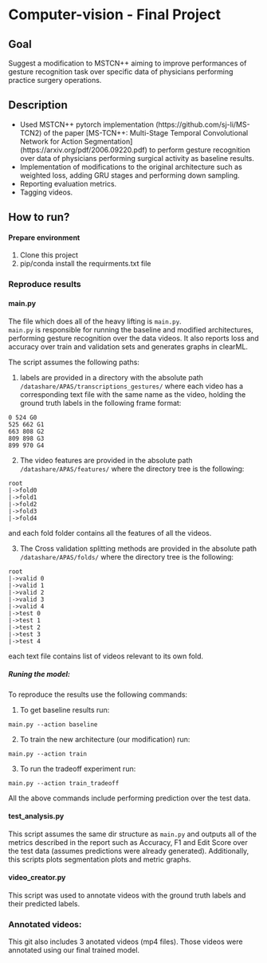 # Computer-vision - Final Project
## Goal
Suggest a modification to MSTCN++ aiming to improve performances of gesture recognition task over specific data of physicians performing practice surgery operations.<br>

## Description
<ul>
  <li> Used MSTCN++ pytorch implementation (https://github.com/sj-li/MS-TCN2) of the paper [MS-TCN++: Multi-Stage Temporal Convolutional Network for Action Segmentation](https://arxiv.org/pdf/2006.09220.pdf) to perform gesture recognition over data of physicians performing surgical activity as baseline results. </li>
  <li> Implementation of modifications to the original architecture such as weighted loss, adding GRU stages and performing down sampling.</li>
  <li> Reporting evaluation metrics.</li>
  <li> Tagging videos.</li>
 </ul>

## How to run?
#### Prepare environment
1. Clone this project
2. pip/conda install the requirments.txt file

### Reproduce results
#### main.py
The file which does all of the heavy lifting is `main.py`. <br>
`main.py` is responsible for running the baseline and modified architectures, performing gesture recognition over the data videos. It also reports loss and accuracy over train and validation sets and generates graphs in clearML. <br>


The script assumes the following paths:
1. labels are provided in a directory with the absolute path `/datashare/APAS/transcriptions_gestures/` where each video has a corresponding text file with the same name as the video, holding the ground truth labels in the following frame format:

```
0 524 G0
525 662 G1
663 808 G2
809 898 G3
899 970 G4
```

2. The video features are provided in the absolute path `/datashare/APAS/features/` where the directory tree is the following:
```
root
|->fold0
|->fold1
|->fold2
|->fold3
|->fold4
```
and each fold folder contains all the features of all the videos.

3. The Cross validation splitting methods are provided in the absolute path `/datashare/APAS/folds/` where the directory tree is the following:

```
root
|->valid 0
|->valid 1
|->valid 2
|->valid 3
|->valid 4
|->test 0
|->test 1
|->test 2
|->test 3
|->test 4
```
each text file contains list of videos relevant to its own fold.


##### Runing the model:
To reproduce the results use the following commands:

1. To get baseline results run:
```
main.py --action baseline 
```
2. To train the new architecture (our modification) run:
```
main.py --action train
```
3. To run the tradeoff experiment run:
```
main.py --action train_tradeoff
```
All the above commands include performing prediction over the test data.

#### test_analysis.py
This script assumes the same dir structure as `main.py` and outputs all of the metrics described in the report such as Accuracy, F1 and Edit Score over the test data (assumes predictions were already generated).
Additionally, this scripts plots segmentation plots and metric graphs.

#### video_creator.py
This script was used to annotate videos with the ground truth labels and their predicted labels.

### Annotated videos:
This git also includes 3 anotated videos (mp4 files). Those videos were annotated using our final trained model.

